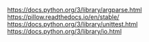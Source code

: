 https://docs.python.org/3/library/argparse.html
https://pillow.readthedocs.io/en/stable/
https://docs.python.org/3/library/unittest.html
https://docs.python.org/3/library/io.html